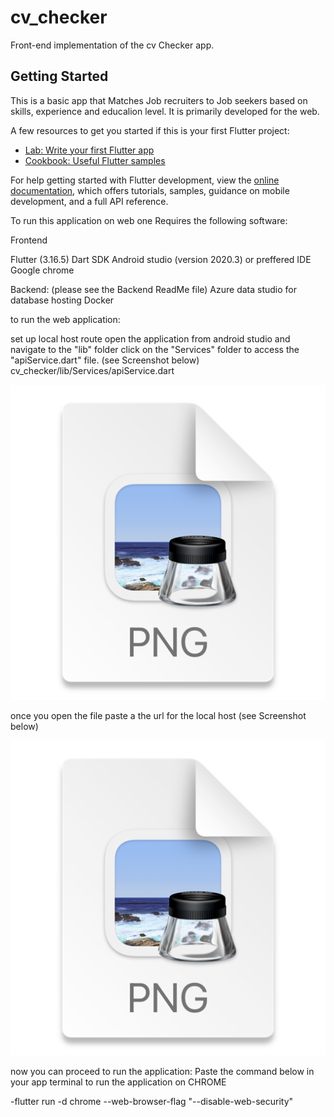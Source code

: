 # cv_checker

Front-end implementation of the cv Checker app.

## Getting Started

This is a basic app that Matches Job recruiters to Job seekers based on skills, experience and 
educalion level. It is primarily developed for the web.

A few resources to get you started if this is your first Flutter project:

- [Lab: Write your first Flutter app](https://docs.flutter.dev/get-started/codelab)
- [Cookbook: Useful Flutter samples](https://docs.flutter.dev/cookbook)

For help getting started with Flutter development, view the
[online documentation](https://docs.flutter.dev/), which offers tutorials,
samples, guidance on mobile development, and a full API reference.


To run this application on web one Requires the following software:

Frontend

Flutter (3.16.5)
Dart SDK
Android studio (version 2020.3) or preffered IDE
Google chrome

Backend: (please see the Backend ReadMe file)
Azure data studio for database hosting
Docker


to run the web application:

set up local host route
open the application from android studio and navigate to the "lib" folder
click on the "Services" folder to access the "apiService.dart" file. (see Screenshot below)
cv_checker/lib/Services/apiService.dart

![img.png](img.png)

once you open the file paste a the url for the local host (see Screenshot below)

![img_1.png](img_1.png)

now you can proceed to run the application:
Paste the command below in your app terminal to run the application on CHROME  

 -flutter run -d chrome --web-browser-flag "--disable-web-security"

